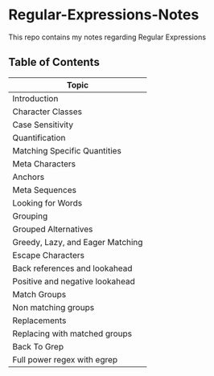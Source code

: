 # Regular-Expressions-Notes
This repo contains my notes regarding Regular Expressions

## Table of Contents
Topic | 
| ------------- | 
|Introduction|
|Character Classes|
|Case Sensitivity|
|Quantification|
|Matching Specific Quantities|
|Meta Characters|
|Anchors|
|Meta Sequences|
|Looking for Words|
|Grouping|
|Grouped Alternatives|
|Greedy, Lazy, and Eager Matching|
|Escape Characters|
|Back references and lookahead|
|Positive and negative lookahead|
|Match Groups|
|Non matching groups|
|Replacements|
|Replacing with matched groups|
|Back To Grep|
|Full power regex with egrep|
